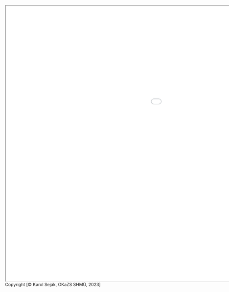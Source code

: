 <iframe src="Mapa_RS_2023_T_M.html" height="900" width="1550" allow="fullscreen"></iframe>
Copyright [© Karol Seják, OKaZS SHMÚ, 2023]
